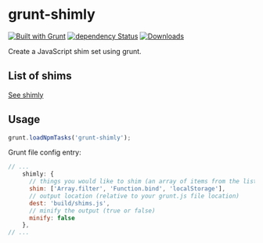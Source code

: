 # grunt-shimly
[![Built with Grunt](https://cdn.gruntjs.com/builtwith.png)](http://gruntjs.com/) [![dependency Status](https://img.shields.io/librariesio/release/npm/grunt-shimly)](https://david-dm.org/nicbell/grunt-shimly#info=dependencies) [![Downloads](https://img.shields.io/endpoint?url=https%3A%2F%2Fraw.githubusercontent.com%2Fnicbell%2Fnpm-statistics%2Fmaster%2Fpackages%2Fgrunt-shimly.json&label=Downloads&logo=null&color=violet&style=flat)](https://npm-stat.com/charts.html?package=grunt-shimly&from=2015-03-01)

Create a JavaScript shim set using grunt. 

## List of shims
[See shimly](https://github.com/nicbell/shimly)

## Usage

```javascript
grunt.loadNpmTasks('grunt-shimly');
```

Grunt file config entry:

```javascript
// ...
    shimly: {
      // things you would like to shim (an array of items from the list above)
      shim: ['Array.filter', 'Function.bind', 'localStorage'],
      // output location (relative to your grunt.js file location)
      dest: 'build/shims.js',
      // minify the output (true or false)
      minify: false
    },
// ...
```
